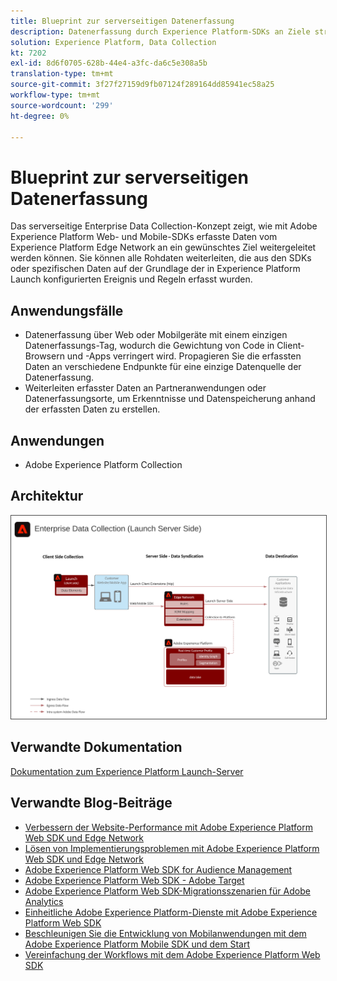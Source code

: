 ```yaml
---
title: Blueprint zur serverseitigen Datenerfassung
description: Datenerfassung durch Experience Platform-SDKs an Ziele streamen
solution: Experience Platform, Data Collection
kt: 7202
exl-id: 8d6f0705-628b-44e4-a3fc-da6c5e308a5b
translation-type: tm+mt
source-git-commit: 3f27f27159d9fb07124f289164dd85941ec58a25
workflow-type: tm+mt
source-wordcount: '299'
ht-degree: 0%

---
```


# Blueprint zur serverseitigen Datenerfassung

Das serverseitige Enterprise Data Collection-Konzept zeigt, wie mit Adobe Experience Platform Web- und Mobile-SDKs erfasste Daten vom Experience Platform Edge Network an ein gewünschtes Ziel weitergeleitet werden können. Sie können alle Rohdaten weiterleiten, die aus den SDKs oder spezifischen Daten auf der Grundlage der in Experience Platform Launch konfigurierten Ereignis und Regeln erfasst wurden.

## Anwendungsfälle

* Datenerfassung über Web oder Mobilgeräte mit einem einzigen Datenerfassungs-Tag, wodurch die Gewichtung von Code in Client-Browsern und -Apps verringert wird. Propagieren Sie die erfassten Daten an verschiedene Endpunkte für eine einzige Datenquelle der Datenerfassung.
* Weiterleiten erfasster Daten an Partneranwendungen oder Datenerfassungsorte, um Erkenntnisse und Datenspeicherung anhand der erfassten Daten zu erstellen.

## Anwendungen

* Adobe Experience Platform Collection

## Architektur

<img src="assets/entcollect.svg" alt="Referenzarchitektur für die Sammlung von Unternehmensdaten" style="border:1px solid #4a4a4a" />

## Verwandte Dokumentation

[Dokumentation zum Experience Platform Launch-Server](https://experienceleague.adobe.com/docs/launch/using/server-side-info/server-side-overview.html?lang=en#server-side-info)

## Verwandte Blog-Beiträge

* [Verbessern der Website-Performance mit Adobe Experience Platform Web SDK und Edge Network](https://medium.com/adobetech/boosting-website-performance-with-adobe-experience-platform-web-sdk-and-edge-network-329fcf70fdf9)
* [Lösen von Implementierungsproblemen mit Adobe Experience Platform Web SDK und Edge Network](https://medium.com/adobetech/solving-implementation-pain-points-with-adobe-experience-platform-web-sdk-and-edge-network-880b635e6819)
* [Adobe Experience Platform Web SDK for Audience Management](https://medium.com/adobetech/adobe-experience-platform-web-sdk-for-audience-management-751fa6d063bc)
* [Adobe Experience Platform Web SDK - Adobe Target](https://medium.com/adobetech/adobe-experience-platform-web-sdk-adobe-target-9b9f621d271)
* [Adobe Experience Platform Web SDK-Migrationsszenarien für Adobe Analytics](https://medium.com/adobetech/adobe-experience-platform-web-sdk-migration-scenarios-for-adobe-analytics-91c255ec82b0)
* [Einheitliche Adobe Experience Platform-Dienste mit Adobe Experience Platform Web SDK](https://medium.com/adobetech/unify-your-adobe-experience-platform-services-with-adobe-experience-platform-web-sdk-75cf6851a9fc)
* [Beschleunigen Sie die Entwicklung von Mobilanwendungen mit dem Adobe Experience Platform Mobile SDK und dem Start](https://medium.com/adobetech/accelerate-your-mobile-application-development-with-adobe-experience-platform-mobile-sdk-and-launch-ed023536d611)
* [Vereinfachung der Workflows mit dem Adobe Experience Platform Web SDK](https://medium.com/adobetech/simplifying-customer-workflows-with-adobe-experience-platform-web-sdk-4e54fe134f4a)
